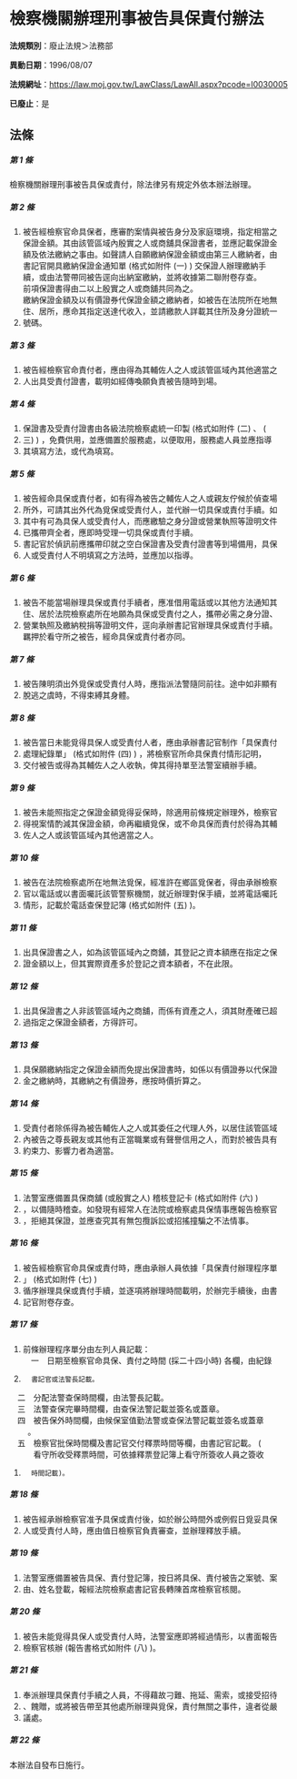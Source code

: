 # 檢察機關辦理刑事被告具保責付辦法

**法規類別**：廢止法規＞法務部

**異動日期**：1996/08/07  

**法規網址**：https://law.moj.gov.tw/LawClass/LawAll.aspx?pcode=I0030005

**已廢止**：是



## 法條
##### 第 1 條
檢察機關辦理刑事被告具保或責付，除法律另有規定外依本辦法辦理。

##### 第 2 條
1. 被告經檢察官命具保者，應審酌案情與被告身分及家庭環境，指定相當之  
保證金額。其由該管區域內殷實之人或商舖具保證書者，並應記載保證金  
額及依法繳納之事由。如聲請人自願繳納保證金額或由第三人繳納者，由  
書記官開具繳納保證金通知單 (格式如附件 (一) ) 交保證人辦理繳納手  
續，或由法警帶同被告逕向出納室繳納，並將收據第二聯附卷存查。  
前項保證書得由二以上殷實之人或商舖共同為之。  
繳納保證金額及以有價證券代保證金額之繳納者，如被告在法院所在地無  
住、居所，應命其指定送達代收入，並請繳款人詳載其住所及身分證統一
1. 號碼。

##### 第 3 條
1. 被告經檢察官命責付者，應由得為其輔佐人之人或該管區域內其他適當之
1. 人出具受責付證書，載明如經傳喚願負責被告隨時到場。

##### 第 4 條
1. 保證書及受責付證書由各級法院檢察處統一印製 (格式如附件 (二) 、 (
1. 三) ) ，免費供用，並應備置於服務處，以便取用，服務處人員並應指導
1. 其填寫方法，或代為填寫。

##### 第 5 條
1. 被告經命具保或責付者，如有得為被告之輔佐人之人或親友佇候於偵查場
1. 所外，可請其出外代為覓保或受責付人，並代辦一切具保或責付手續。如
1. 其中有可為具保人或受責付人，而應繳驗之身分證或營業執照等證明文件
1. 已攜帶齊全者，應即時受理一切具保或責付手續。
1. 書記官於偵訊前應攜帶印就之空白保證書及受責付證書等到場備用，具保
1. 人或受責付人不明填寫之方法時，並應加以指導。

##### 第 6 條
1. 被告不能當場辦理具保或責付手續者，應准借用電話或以其他方法通知其  
住、居於法院檢察處所在地願為具保或受責付之人，攜帶必需之身分證、
1. 營業執照及繳納稅捐等證明文件，逕向承辦書記官辦理具保或責付手續。  
羈押於看守所之被告，經命具保或責付者亦同。

##### 第 7 條
1. 被告陳明須出外覓保或受責付人時，應指派法警隨同前往。途中如非顯有
1. 脫逃之虞時，不得束縛其身體。

##### 第 8 條
1. 被告當日未能覓得具保人或受責付人者，應由承辦書記官制作「具保責付
1. 處理紀錄單」 (格式如附件 (四) ) ，將檢察官所命具保責付情形記明，
1. 交付被告或得為其輔佐人之人收執，俾其得持單至法警室續辦手續。

##### 第 9 條
1. 被告未能照指定之保證金額覓得妥保時，除適用前條規定辦理外，檢察官
1. 得視案情酌減其保證金額，命再繼續覓保，或不命具保而責付於得為其輔
1. 佐人之人或該管區域內其他適當之人。

##### 第 10 條
1. 被告在法院檢察處所在地無法覓保，經准許在鄉區覓保者，得由承辦檢察
1. 官以電話或以書面囑託該管警察機關，就近辦理對保手續，並將電話囑託
1. 情形，記載於電話查保登記簿 (格式如附件 (五) )。

##### 第 11 條
1. 出具保證書之人，如為該管區域內之商舖，其登記之資本額應在指定之保
1. 證金額以上，但其實際資產多於登記之資本額者，不在此限。

##### 第 12 條
1. 出具保證書之人非該管區域內之商舖，而係有資產之人，須其財產確已超
1. 過指定之保證金額者，方得許可。

##### 第 13 條
1. 具保願繳納指定之保證金額而免提出保證書時，如係以有價證券以代保證
1. 金之繳納時，其繳納之有價證券，應按時價折算之。

##### 第 14 條
1. 受責付者除係得為被告輔佐人之人或其委任之代理人外，以居住該管區域
1. 內被告之尊長親友或其他有正當職業或有聲譽信用之人，而對於被告具有
1. 約束力、影響力者為適當。

##### 第 15 條
1. 法警室應備置具保商舖 (或殷實之人) 稽核登記卡 (格式如附件 (六) )
1. ，以備隨時稽查。如發現有經常人在法院或檢察處具保情事應報告檢察官
1. ，拒絕其保證，並應查究其有無包攬訴訟或招搖撞騙之不法情事。

##### 第 16 條
1. 被告經檢察官命具保或責付時，應由承辦人員依據「具保責付辦理程序單
1. 」 (格式如附件 (七) )
1. 循序辦理具保或責付手續，並逐項將辦理時間載明，於辦完手續後，由書
1. 記官附卷存查。

##### 第 17 條
1. 前條辦理程序單分由左列人員記載：  
　一　日期至檢察官命具保、責付之時間 (採二十四小時) 各欄，由紀錄
1.       書記官或法警長記載。  
　二　分配法警查保時間欄，由法警長記載。  
　三　法警查保完畢時間欄，由查保法警記載並簽名或蓋章。  
　四　被告保外時間欄，由候保室值勤法警或查保法警記載並簽名或蓋章  
　　  。  
　五　檢察官批保時間欄及書記官交付釋票時間等欄，由書記官記載。 (  
　　　看守所收受釋票時間，可依據釋票登記簿上看守所簽收人員之簽收
1.       時間記載)。

##### 第 18 條
1. 被告經承辦檢察官准予具保或責付後，如於辦公時間外或例假日覓妥具保
1. 人或受責付人時，應由值日檢察官負責審查，並辦理釋放手續。

##### 第 19 條
1. 法警室應備置被告具保、責付登記簿，按日將具保、責付被告之案號、案
1. 由、姓名登載，報經法院檢察處書記官長轉陳首席檢察官核閱。

##### 第 20 條
1. 被告未能覓得具保人或受責付人時，法警室應即將經過情形，以書面報告
1. 檢察官核辦 (報告書格式如附件 (八) )。

##### 第 21 條
1. 奉派辦理具保責付手續之人員，不得藉故刁難、拖延、需索，或接受招待
1. 、餽贈，或將被告帶至其他處所辦理與覓保，責付無關之事件，違者從嚴
1. 議處。

##### 第 22 條
本辦法自發布日施行。


